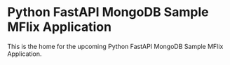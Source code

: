# Python FastAPI MongoDB Sample MFlix Application

This is the home for the upcoming Python FastAPI MongoDB Sample MFlix Application.
